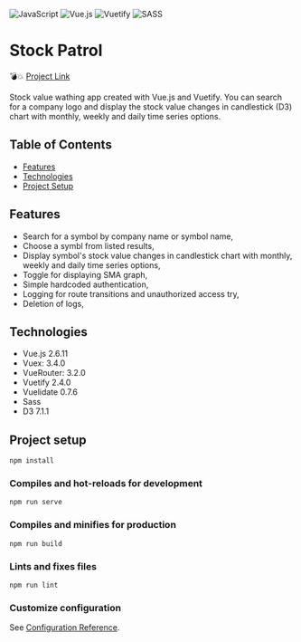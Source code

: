 ![JavaScript](https://img.shields.io/badge/javascript-%23323330.svg?style=for-the-badge&logo=javascript&logoColor=%23F7DF1E) ![Vue.js](https://img.shields.io/badge/vuejs-%2335495e.svg?style=for-the-badge&logo=vuedotjs&logoColor=%234FC08D) ![Vuetify](https://img.shields.io/badge/Vuetify-1867C0?style=for-the-badge&logo=vuetify&logoColor=AEDDFF) ![SASS](https://img.shields.io/badge/SASS-hotpink.svg?style=for-the-badge&logo=SASS&logoColor=white)


# Stock Patrol

:bomb::boom: [Project Link](https://stock-patrol.vercel.app/)

Stock value wathing app created with Vue.js and Vuetify.
You can search for a company logo and display the stock value changes in candlestick (D3) chart with monthly, weekly and daily time series options. 


## Table of Contents

* [Features](#features)
* [Technologies](#technologies)
* [Project Setup](#project-setup)


## Features

- Search for a symbol by company name or symbol name,
- Choose a symbl from listed results,
- Display symbol's stock  value changes in candlestick chart with monthly, weekly and daily time series options,
- Toggle for displaying SMA graph,
- Simple hardcoded authentication,
- Logging for route transitions and unauthorized access try,
- Deletion of logs,


## Technologies

- Vue.js 2.6.11
- Vuex: 3.4.0
- VueRouter: 3.2.0
- Vuetify 2.4.0
- Vuelidate 0.7.6
- Sass
- D3 7.1.1



## Project setup
```
npm install
```

### Compiles and hot-reloads for development
```
npm run serve
```

### Compiles and minifies for production
```
npm run build
```

### Lints and fixes files
```
npm run lint
```

### Customize configuration
See [Configuration Reference](https://cli.vuejs.org/config/).
